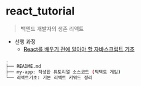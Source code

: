 # react_tutorial
> 백엔드 개발자의 생존 리액트

- 선행 과정 
  - [React를 배우기 전에 알아야 할 자바스크립트 기초](https://medium.com/@violetboralee/react%EB%A5%BC-%EB%B0%B0%EC%9A%B0%EA%B8%B0-%EC%A0%84%EC%97%90-%EC%95%8C%EC%95%84%EC%95%BC-%ED%95%A0-javascript%EA%B8%B0%EC%B4%88-e0665f8cbee0)

```bash
.
├── README.md
├── my-app: 작성한 튜토리얼 소스코드 (틱택토 게임)
└── 리액트기초: 기본 리액트 키워드 정리
```


